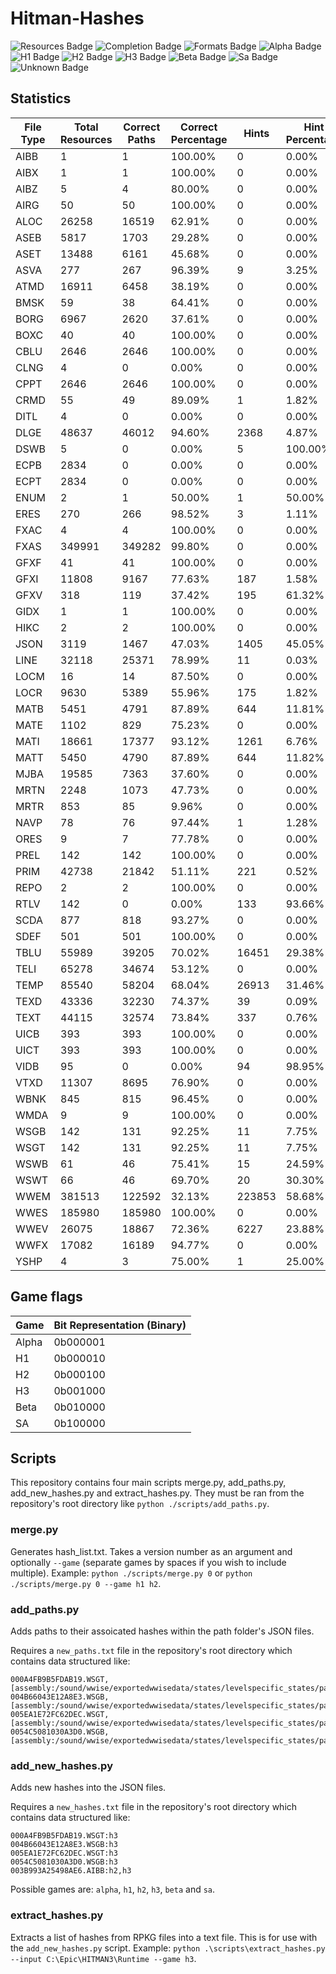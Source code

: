 # Hitman-Hashes
<!-- BADGES_START -->
![Resources Badge](https://img.shields.io/badge/Total%20Resources-1,553,063-blue.svg)
![Completion Badge](https://img.shields.io/badge/Total%20Completion-70.00%25-yellow.svg)
![Formats Badge](https://img.shields.io/badge/Formats%20completed-17/69-blue.svg)
![Alpha Badge](https://img.shields.io/badge/Alpha%20Completion-100.00%25-green.svg)
![H1 Badge](https://img.shields.io/badge/H1%20Completion-61.69%25-red.svg)
![H2 Badge](https://img.shields.io/badge/H2%20Completion-71.99%25-yellow.svg)
![H3 Badge](https://img.shields.io/badge/H3%20Completion-80.12%25-yellow.svg)
![Beta Badge](https://img.shields.io/badge/Beta%20Completion-49.96%25-red.svg)
![Sa Badge](https://img.shields.io/badge/Sa%20Completion-64.39%25-red.svg)
![Unknown Badge](https://img.shields.io/badge/Unknown%20Completion-67.31%25-red.svg)
<!-- BADGES_END -->
## Statistics
<!-- STATISTICS_TABLE_START -->
|File Type|Total Resources|Correct Paths|Correct Percentage|Hints |Hint Percentage|
|---------|---------------|-------------|------------------|------|---------------|
|AIBB     |1              |1            |100.00%           |0     |0.00%          |
|AIBX     |1              |1            |100.00%           |0     |0.00%          |
|AIBZ     |5              |4            |80.00%            |0     |0.00%          |
|AIRG     |50             |50           |100.00%           |0     |0.00%          |
|ALOC     |26258          |16519        |62.91%            |0     |0.00%          |
|ASEB     |5817           |1703         |29.28%            |0     |0.00%          |
|ASET     |13488          |6161         |45.68%            |0     |0.00%          |
|ASVA     |277            |267          |96.39%            |9     |3.25%          |
|ATMD     |16911          |6458         |38.19%            |0     |0.00%          |
|BMSK     |59             |38           |64.41%            |0     |0.00%          |
|BORG     |6967           |2620         |37.61%            |0     |0.00%          |
|BOXC     |40             |40           |100.00%           |0     |0.00%          |
|CBLU     |2646           |2646         |100.00%           |0     |0.00%          |
|CLNG     |4              |0            |0.00%             |0     |0.00%          |
|CPPT     |2646           |2646         |100.00%           |0     |0.00%          |
|CRMD     |55             |49           |89.09%            |1     |1.82%          |
|DITL     |4              |0            |0.00%             |0     |0.00%          |
|DLGE     |48637          |46012        |94.60%            |2368  |4.87%          |
|DSWB     |5              |0            |0.00%             |5     |100.00%        |
|ECPB     |2834           |0            |0.00%             |0     |0.00%          |
|ECPT     |2834           |0            |0.00%             |0     |0.00%          |
|ENUM     |2              |1            |50.00%            |1     |50.00%         |
|ERES     |270            |266          |98.52%            |3     |1.11%          |
|FXAC     |4              |4            |100.00%           |0     |0.00%          |
|FXAS     |349991         |349282       |99.80%            |0     |0.00%          |
|GFXF     |41             |41           |100.00%           |0     |0.00%          |
|GFXI     |11808          |9167         |77.63%            |187   |1.58%          |
|GFXV     |318            |119          |37.42%            |195   |61.32%         |
|GIDX     |1              |1            |100.00%           |0     |0.00%          |
|HIKC     |2              |2            |100.00%           |0     |0.00%          |
|JSON     |3119           |1467         |47.03%            |1405  |45.05%         |
|LINE     |32118          |25371        |78.99%            |11    |0.03%          |
|LOCM     |16             |14           |87.50%            |0     |0.00%          |
|LOCR     |9630           |5389         |55.96%            |175   |1.82%          |
|MATB     |5451           |4791         |87.89%            |644   |11.81%         |
|MATE     |1102           |829          |75.23%            |0     |0.00%          |
|MATI     |18661          |17377        |93.12%            |1261  |6.76%          |
|MATT     |5450           |4790         |87.89%            |644   |11.82%         |
|MJBA     |19585          |7363         |37.60%            |0     |0.00%          |
|MRTN     |2248           |1073         |47.73%            |0     |0.00%          |
|MRTR     |853            |85           |9.96%             |0     |0.00%          |
|NAVP     |78             |76           |97.44%            |1     |1.28%          |
|ORES     |9              |7            |77.78%            |0     |0.00%          |
|PREL     |142            |142          |100.00%           |0     |0.00%          |
|PRIM     |42738          |21842        |51.11%            |221   |0.52%          |
|REPO     |2              |2            |100.00%           |0     |0.00%          |
|RTLV     |142            |0            |0.00%             |133   |93.66%         |
|SCDA     |877            |818          |93.27%            |0     |0.00%          |
|SDEF     |501            |501          |100.00%           |0     |0.00%          |
|TBLU     |55989          |39205        |70.02%            |16451 |29.38%         |
|TELI     |65278          |34674        |53.12%            |0     |0.00%          |
|TEMP     |85540          |58204        |68.04%            |26913 |31.46%         |
|TEXD     |43336          |32230        |74.37%            |39    |0.09%          |
|TEXT     |44115          |32574        |73.84%            |337   |0.76%          |
|UICB     |393            |393          |100.00%           |0     |0.00%          |
|UICT     |393            |393          |100.00%           |0     |0.00%          |
|VIDB     |95             |0            |0.00%             |94    |98.95%         |
|VTXD     |11307          |8695         |76.90%            |0     |0.00%          |
|WBNK     |845            |815          |96.45%            |0     |0.00%          |
|WMDA     |9              |9            |100.00%           |0     |0.00%          |
|WSGB     |142            |131          |92.25%            |11    |7.75%          |
|WSGT     |142            |131          |92.25%            |11    |7.75%          |
|WSWB     |61             |46           |75.41%            |15    |24.59%         |
|WSWT     |66             |46           |69.70%            |20    |30.30%         |
|WWEM     |381513         |122592       |32.13%            |223853|58.68%         |
|WWES     |185980         |185980       |100.00%           |0     |0.00%          |
|WWEV     |26075          |18867        |72.36%            |6227  |23.88%         |
|WWFX     |17082          |16189        |94.77%            |0     |0.00%          |
|YSHP     |4              |3            |75.00%            |1     |25.00%         |
<!-- STATISTICS_TABLE_END -->

## Game flags
| Game  | Bit Representation (Binary) |
| ----- | --------------------------- |
| Alpha | 0b000001                    |
| H1    | 0b000010                    |
| H2    | 0b000100                    |
| H3    | 0b001000                    |
| Beta  | 0b010000                    |
| SA    | 0b100000                    |

## Scripts
This repository contains four main scripts merge.py, add_paths.py, add_new_hashes.py and extract_hashes.py. They must be ran from the repository's root directory like `python ./scripts/add_paths.py`.

### merge.py
Generates hash_list.txt. Takes a version number as an argument and optionally `--game` (separate games by spaces if you wish to include multiple). Example: `python ./scripts/merge.py 0` or `python ./scripts/merge.py 0 --game h1 h2`.

### add_paths.py
Adds paths to their assoicated hashes within the path folder's JSON files.

Requires a `new_paths.txt` file in the repository's root directory which contains data structured like:

```
000A4FB9B5FDAB19.WSGT,[assembly:/sound/wwise/exportedwwisedata/states/levelspecific_states/paris/fashionshowmusic_level_state.wwisestategroup].pc_entitytype
004B66043E12A8E3.WSGB,[assembly:/sound/wwise/exportedwwisedata/states/levelspecific_states/paris/fashionshowmusic_level_state.wwisestategroup].pc_entityblueprint
005EA1E72FC62DEC.WSGT,[assembly:/sound/wwise/exportedwwisedata/states/levelspecific_states/paris/paris_rain_puddle_state.wwisestategroup].pc_entitytype
0054C5081030A3D0.WSGB,[assembly:/sound/wwise/exportedwwisedata/states/levelspecific_states/paris/paris_rain_puddle_state.wwisestategroup].pc_entityblueprint
```

### add_new_hashes.py
Adds new hashes into the JSON files.

Requires a `new_hashes.txt` file in the repository's root directory which contains data structured like:

```
000A4FB9B5FDAB19.WSGT:h3
004B66043E12A8E3.WSGB:h3
005EA1E72FC62DEC.WSGT:h3
0054C5081030A3D0.WSGB:h3
003B993A25498AE6.AIBB:h2,h3
```

Possible games are: `alpha`, `h1`, `h2`, `h3`, `beta` and `sa`.

### extract_hashes.py
Extracts a list of hashes from RPKG files into a text file. This is for use with the `add_new_hashes.py` script. Example: `python .\scripts\extract_hashes.py --input C:\Epic\HITMAN3\Runtime --game h3`.